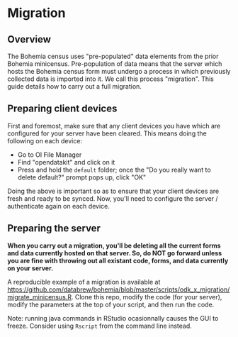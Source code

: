 # Migration

## Overview

The Bohemia census uses "pre-populated" data elements from the prior Bohemia minicensus. Pre-population of data means that the server which hosts the Bohemia census form must undergo a process in which previously collected data is imported into it. We call this process "migration". This guide details how to carry out a full migration.

## Preparing client devices

First and foremost, make sure that any client devices you have which are configured for your server have been cleared. This means doing the following on each device:
- Go to OI File Manager
- Find "opendatakit" and click on it
- Press and hold the `default` folder; once the "Do you really want to delete default?" prompt pops up, click "OK"

Doing the above is important so as to ensure that your client devices are fresh and ready to be synced. Now, you'll need to configure the server / authenticate again on each device.

## Preparing the server

**When you carry out a migration, you'll be deleting all the current forms and data currently hosted on that server. So, do NOT go forward unless you are fine with throwing out all existant code, forms, and data currently on your server.**

A reproducible example of a migration is available at https://github.com/databrew/bohemia/blob/master/scripts/odk_x_migration/migrate_minicensus.R. Clone this repo, modify the code (for your server), modify the parameters at the top of your script, and then run the code.

Note: running java commands in RStudio ocasionnally causes the GUI to freeze. Consider using `Rscript` from the command line instead.




